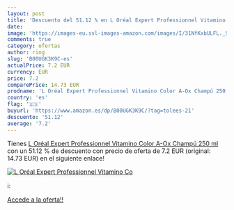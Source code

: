 ```yaml
---
layout: post
title: 'Descuento del 51.12 % en L Oréal Expert Professionnel Vitamino Co'
date: 
image: 'https://images-eu.ssl-images-amazon.com/images/I/31NfKxbULFL._SL200_.jpg'
comments: true
category: ofertas
author: ring
slug: 'B00UGK3K9C-es'
actualPrice: 7.2 EUR
currency: EUR
price: 7.2
comparePrice: 14.73 EUR
prodname: 'L Oréal Expert Professionnel Vitamino Color A-Ox Champú 250 ml'
country: 'es'
flag: '🇪🇸'
buyurl: 'https://www.amazon.es/dp/B00UGK3K9C/?tag=tolees-21'
descuento: '51.12'
average: '7.2'
---
```


Tienes [L Oréal Expert Professionnel Vitamino Color A-Ox Champú 250 ml](https://www.amazon.es/dp/B00UGK3K9C/?tag=tolees-21) con un 51.12 % de descuento con precio de oferta de 7.2 EUR (original: 14.73 EUR) en el siguiente enlace!

[![L Oréal Expert Professionnel Vitamino Co](https://images-eu.ssl-images-amazon.com/images/I/31NfKxbULFL._SL200_.jpg)](https://www.amazon.es/dp/B00UGK3K9C/?tag=tolees-21)

ℹ️:


[Accede a la oferta!!](https://www.amazon.es/dp/B00UGK3K9C/?tag=tolees-21)
